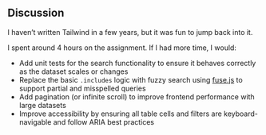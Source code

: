## Discussion

I haven’t written Tailwind in a few years, but it was fun to jump back into it.

I spent around 4 hours on the assignment. If I had more time, I would:

- Add unit tests for the search functionality to ensure it behaves correctly as the dataset scales or changes
- Replace the basic `.includes` logic with fuzzy search using [fuse.js](https://www.npmjs.com/package/fuse.js) to support partial and misspelled queries
- Add pagination (or infinite scroll) to improve frontend performance with large datasets
- Improve accessibility by ensuring all table cells and filters are keyboard-navigable and follow ARIA best practices
